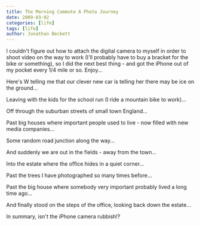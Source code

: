 ```yaml
---
title: The Morning Commute A Photo Journey
date: 2009-03-02
categories: [life]
tags: [life]
author: Jonathan Beckett
---
```


I couldn't figure out how to attach the digital camera to myself in order to shoot video on the way to work (I'll probably have to buy a bracket for the bike or something), so I did the next best thing - and got the iPhone out of my pocket every 1/4 mile or so. Enjoy...

Here's W telling me that our clever new car is telling her there may be ice on the ground...

Leaving with the kids for the school run (I ride a mountain bike to work)...

Off through the suburban streets of small town England...

Past big houses where important people used to live - now filled with new media companies...

Some random road junction along the way...

And suddenly we are out in the fields - away from the town...

Into the estate where the office hides in a quiet corner...

Past the trees I have photographed so many times before...

Past the big house where somebody very important probably lived a long time ago...

And finally stood on the steps of the office, looking back down the estate...

In summary, isn't the iPhone camera rubbish!?